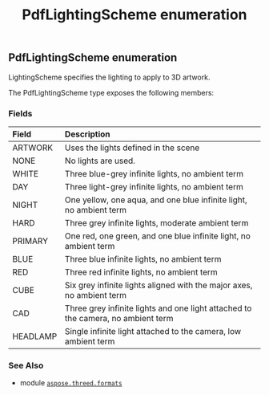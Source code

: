 ﻿---
title: PdfLightingScheme enumeration
second_title: Aspose.3D for Python via .NET API References
description: 
type: docs
weight: 360
url: /python-net/aspose.threed.formats/pdflightingscheme/
is_root: false
---

## PdfLightingScheme enumeration

LightingScheme specifies the lighting to apply to 3D artwork.



The PdfLightingScheme type exposes the following members:

### Fields
| Field | Description |
| :- | :- |
| ARTWORK | Uses the lights defined in the scene |
| NONE | No lights are used. |
| WHITE | Three blue-grey infinite lights, no ambient term |
| DAY | Three light-grey infinite lights, no ambient term |
| NIGHT | One yellow, one aqua, and one blue infinite light, no ambient term |
| HARD | Three grey infinite lights, moderate ambient term |
| PRIMARY | One red, one green, and one blue infinite light, no ambient term |
| BLUE | Three blue infinite lights, no ambient term |
| RED | Three red infinite lights, no ambient term |
| CUBE | Six grey infinite lights aligned with the major axes, no ambient term |
| CAD | Three grey infinite lights and one light attached to the camera, no ambient term |
| HEADLAMP | Single infinite light attached to the camera, low ambient term |



### See Also
* module [`aspose.threed.formats`](..)

